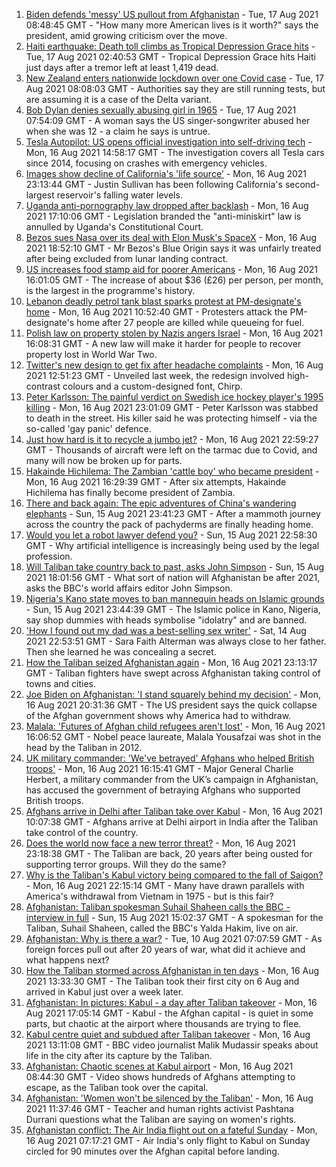 1. [Biden defends 'messy' US pullout from Afghanistan](https://www.bbc.co.uk/news/world-us-canada-58238497) - Tue, 17 Aug 2021 08:48:45 GMT - "How many more American lives is it worth?" says the president, amid growing criticism over the move.
2. [Haiti earthquake: Death toll climbs as Tropical Depression Grace hits](https://www.bbc.co.uk/news/world-latin-america-58222888) - Tue, 17 Aug 2021 02:40:53 GMT - Tropical Depression Grace hits Haiti just days after a tremor left at least 1,419 dead.
3. [New Zealand enters nationwide lockdown over one Covid case](https://www.bbc.co.uk/news/world-asia-58241619) - Tue, 17 Aug 2021 08:08:03 GMT - Authorities say they are still running tests, but are assuming it is a case of the Delta variant.
4. [Bob Dylan denies sexually abusing girl in 1965](https://www.bbc.co.uk/news/entertainment-arts-58239195) - Tue, 17 Aug 2021 07:54:09 GMT - A woman says the US singer-songwriter abused her when she was 12 - a claim he says is untrue.
5. [Tesla Autopilot: US opens official investigation into self-driving tech](https://www.bbc.co.uk/news/technology-58232137) - Mon, 16 Aug 2021 14:58:17 GMT - The investigation covers all Tesla cars since 2014, focusing on crashes with emergency vehicles.
6. [Images show decline of California's 'life source'](https://www.bbc.co.uk/news/world-us-canada-58232044) - Mon, 16 Aug 2021 23:13:44 GMT - Justin Sullivan has been following California's second-largest reservoir's falling water levels.
7. [Uganda anti-pornography law dropped after backlash](https://www.bbc.co.uk/news/world-africa-58235637) - Mon, 16 Aug 2021 17:10:06 GMT - Legislation branded the "anti-miniskirt" law is annulled by Uganda's Constitutional Court.
8. [Bezos sues Nasa over its deal with Elon Musk's SpaceX](https://www.bbc.co.uk/news/business-58235479) - Mon, 16 Aug 2021 18:52:10 GMT - Mr Bezos's Blue Origin says it was unfairly treated after being excluded from lunar landing contract.
9. [US increases food stamp aid for poorer Americans](https://www.bbc.co.uk/news/world-us-canada-58235165) - Mon, 16 Aug 2021 16:01:05 GMT - The increase of about $36 (£26) per person, per month, is the largest in the programme's history.
10. [Lebanon deadly petrol tank blast sparks protest at PM-designate's home](https://www.bbc.co.uk/news/world-middle-east-58229183) - Mon, 16 Aug 2021 10:52:40 GMT - Protesters attack the PM-designate's home after 27 people are killed while queueing for fuel.
11. [Polish law on property stolen by Nazis angers Israel](https://www.bbc.co.uk/news/world-europe-58218750) - Mon, 16 Aug 2021 16:08:31 GMT - A new law will make it harder for people to recover property lost in World War Two.
12. [Twitter's new design to get fix after headache complaints](https://www.bbc.co.uk/news/technology-58232131) - Mon, 16 Aug 2021 12:51:23 GMT - Unveiled last week, the redesign involved high-contrast colours and a custom-designed font, Chirp.
13. [Peter Karlsson: The painful verdict on Swedish ice hockey player's 1995 killing](https://www.bbc.co.uk/sport/ice-hockey/58101549) - Mon, 16 Aug 2021 23:01:09 GMT - Peter Karlsson was stabbed to death in the street. His killer said he was protecting himself - via the so-called 'gay panic' defence.
14. [Just how hard is it to recycle a jumbo jet?](https://www.bbc.co.uk/news/business-57983174) - Mon, 16 Aug 2021 22:59:27 GMT - Thousands of aircraft were left on the tarmac due to Covid, and many will now be broken up for parts.
15. [Hakainde Hichilema: The Zambian 'cattle boy' who became president](https://www.bbc.co.uk/news/world-africa-58229710) - Mon, 16 Aug 2021 16:29:39 GMT - After six attempts, Hakainde Hichilema has finally become president of Zambia.
16. [There and back again: The epic adventures of China's wandering elephants](https://www.bbc.co.uk/news/world-asia-china-58196663) - Sun, 15 Aug 2021 23:41:23 GMT - After a mammoth journey across the country the pack of pachyderms are finally heading home.
17. [Would you let a robot lawyer defend you?](https://www.bbc.co.uk/news/business-58158820) - Sun, 15 Aug 2021 22:58:30 GMT - Why artificial intelligence is increasingly being used by the legal profession.
18. [Will Taliban take country back to past, asks John Simpson](https://www.bbc.co.uk/news/world-58224559) - Sun, 15 Aug 2021 18:01:56 GMT - What sort of nation will Afghanistan be after 2021, asks the BBC's world affairs editor John Simpson.
19. [Nigeria's Kano state moves to ban mannequin heads on Islamic grounds](https://www.bbc.co.uk/news/world-africa-58175709) - Sun, 15 Aug 2021 23:44:39 GMT - The Islamic police in Kano, Nigeria, say shop dummies with heads symbolise "idolatry" and are banned.
20. ['How I found out my dad was a best-selling sex writer'](https://www.bbc.co.uk/news/stories-58171940) - Sat, 14 Aug 2021 22:53:51 GMT - Sara Faith Alterman was always close to her father. Then she learned he was concealing a secret.
21. [How the Taliban seized Afghanistan again](https://www.bbc.co.uk/news/world-asia-58238023) - Mon, 16 Aug 2021 23:13:17 GMT - Taliban fighters have swept across Afghanistan taking control of towns and cities.
22. [Joe Biden on Afghanistan: 'I stand squarely behind my decision'](https://www.bbc.co.uk/news/world-us-canada-58238557) - Mon, 16 Aug 2021 20:31:36 GMT - The US president says the quick collapse of the Afghan government shows why America had to withdraw.
23. [Malala: 'Futures of Afghan child refugees aren't lost'](https://www.bbc.co.uk/news/world-asia-58236327) - Mon, 16 Aug 2021 16:06:52 GMT - Nobel peace laureate, Malala Yousafzai was shot in the head by the Taliban in 2012.
24. [UK military commander: 'We've betrayed' Afghans who helped British troops'](https://www.bbc.co.uk/news/uk-58231760) - Mon, 16 Aug 2021 16:15:41 GMT - Major General Charlie Herbert, a military commander from the UK’s campaign in Afghanistan, has accused the government of betraying Afghans who supported British troops.
25. [Afghans arrive in Delhi after Taliban take over Kabul](https://www.bbc.co.uk/news/world-asia-58230068) - Mon, 16 Aug 2021 10:07:38 GMT - Afghans arrive at Delhi airport in India after the Taliban take control of the country.
26. [Does the world now face a new terror threat?](https://www.bbc.co.uk/news/world-asia-58232041) - Mon, 16 Aug 2021 23:18:38 GMT - The Taliban are back, 20 years after being ousted for supporting terror groups. Will they do the same?
27. [Why is the Taliban's Kabul victory being compared to the fall of Saigon?](https://www.bbc.co.uk/news/world-asia-58234884) - Mon, 16 Aug 2021 22:15:14 GMT - Many have drawn parallels with America's withdrawal from Vietnam in 1975 - but is this fair?
28. [Afghanistan: Taliban spokesman Suhail Shaheen calls the BBC - interview in full](https://www.bbc.co.uk/news/world-asia-58223530) - Sun, 15 Aug 2021 15:02:37 GMT - A spokesman for the Taliban, Suhail Shaheen, called the BBC's Yalda Hakim, live on air.
29. [Afghanistan: Why is there a war?](https://www.bbc.co.uk/news/world-asia-49192495) - Tue, 10 Aug 2021 07:07:59 GMT - As foreign forces pull out after 20 years of war, what did it achieve and what happens next?
30. [How the Taliban stormed across Afghanistan in ten days](https://www.bbc.co.uk/news/world-58232525) - Mon, 16 Aug 2021 13:33:30 GMT - The Taliban took their first city on 6 Aug and arrived in Kabul just over a week later.
31. [Afghanistan: In pictures: Kabul - a day after Taliban takeover](https://www.bbc.co.uk/news/in-pictures-58225117) - Mon, 16 Aug 2021 17:05:14 GMT - Kabul - the Afghan capital - is quiet in some parts, but chaotic at the airport where thousands are trying to flee.
32. [Kabul centre quiet and subdued after Taliban takeover](https://www.bbc.co.uk/news/world-asia-58232815) - Mon, 16 Aug 2021 13:11:08 GMT - BBC video journalist Malik Mudassir speaks about life in the city after its capture by the Taliban.
33. [Afghanistan: Chaotic scenes at Kabul airport](https://www.bbc.co.uk/news/world-asia-58226712) - Mon, 16 Aug 2021 08:44:30 GMT - Video shows hundreds of Afghans attempting to escape, as the Taliban took over the capital.
34. [Afghanistan: 'Women won't be silenced by the Taliban'](https://www.bbc.co.uk/news/world-asia-58230070) - Mon, 16 Aug 2021 11:37:46 GMT - Teacher and human rights activist Pashtana Durrani questions what the Taliban are saying on women's rights.
35. [Afghanistan conflict: The Air India flight out on a fateful Sunday](https://www.bbc.co.uk/news/world-asia-india-58228280) - Mon, 16 Aug 2021 07:17:21 GMT - Air India's only flight to Kabul on Sunday circled for 90 minutes over the Afghan capital before landing.
